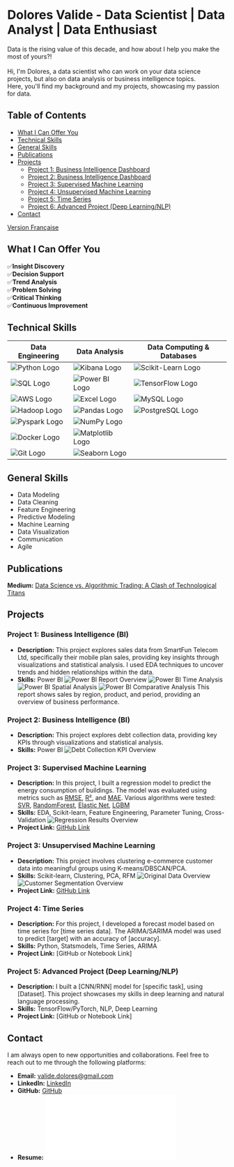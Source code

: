 # Dolores Valide - Data Scientist | Data Analyst | Data Enthusiast

Data is the rising value of this decade, and how about I help you make the most of yours?! \
\
Hi, I'm Dolores, a data scientist who can work on your data science projects, but also on data analysis or business intelligence topics.\
Here, you'll find my background and my projects, showcasing my passion for data.

## Table of Contents
- [What I Can Offer You](#what-i-can-offer-you)
- [Technical Skills](#technical-skills)
- [General Skills](#general-skills)
- [Publications](#publications)
- [Projects](#projects)
    - [Project 1: Business Intelligence Dashboard](#project-1--business-intelligence)
    - [Project 2: Business Intelligence Dashboard](#project-2--business-intelligence)
    - [Project 3: Supervised Machine Learning](#project-3--supervised-machine-learning)
    - [Project 4: Unsupervised Machine Learning](#project-4--unsupervised-machine-learning)
    - [Project 5: Time Series](#project-5--time-series)
    - [Project 6: Advanced Project (Deep Learning/NLP)](#project-6--advanced-project-deep-learningnlp)
- [Contact](#contact)

[Version Française](./README.md)

## What I Can Offer You

✅**Insight Discovery**  
✅**Decision Support**  
✅**Trend Analysis**  
✅**Problem Solving**  
✅**Critical Thinking**  
✅**Continuous Improvement**

## Technical Skills

| **Data Engineering**  | **Data Analysis**  | **Data Computing & Databases**  |
|-----------------------|--------------------|---------------------------------|
| ![Python Logo](https://img.shields.io/badge/-Python-3776AB?logo=python&logoColor=white) | ![Kibana Logo](https://img.shields.io/badge/-Kibana-005571?logo=kibana&logoColor=white) | ![Scikit-Learn Logo](https://img.shields.io/badge/-Scikit--Learn-F7931E?logo=scikit-learn&logoColor=white) |
| ![SQL Logo](https://img.shields.io/badge/-SQL-4479A1?logo=MySQL&logoColor=white) | ![Power BI Logo](https://img.shields.io/badge/-Power%20BI-F2C811?logo=power-bi&logoColor=black) |![TensorFlow Logo](https://img.shields.io/badge/-TensorFlow-FF6F00?logo=tensorflow&logoColor=white) |
| ![AWS Logo](https://img.shields.io/badge/-AWS-232F3E?logo=amazon-aws&logoColor=white) |![Excel Logo](https://img.shields.io/badge/-Excel-217346?logo=microsoft-excel&logoColor=white) | ![MySQL Logo](https://img.shields.io/badge/-MySQL-4479A1?logo=mysql&logoColor=white) |
| ![Hadoop Logo](https://img.shields.io/badge/-Hadoop-66CCFF?logo=apache-hadoop&logoColor=black) | ![Pandas Logo](https://img.shields.io/badge/-Pandas-150458?logo=pandas&logoColor=white) | ![PostgreSQL Logo](https://img.shields.io/badge/-PostgreSQL-336791?logo=postgresql&logoColor=white) |
| ![Pyspark Logo](https://img.shields.io/badge/-PySpark-E25A1C?logo=apache-spark&logoColor=white) | ![NumPy Logo](https://img.shields.io/badge/-NumPy-013243?logo=numpy&logoColor=white) | |
| ![Docker Logo](https://img.shields.io/badge/-Docker-2496ED?logo=docker&logoColor=white) | ![Matplotlib Logo](https://img.shields.io/badge/-Matplotlib-11557C?logo=Matplotlib&logoColor=white) | |
| ![Git Logo](https://img.shields.io/badge/-Git-F05032?logo=git&logoColor=white) | ![Seaborn Logo](https://img.shields.io/badge/-Seaborn-3776AB?logo=Seaborn&logoColor=white) | |

## General Skills
- Data Modeling
- Data Cleaning
- Feature Engineering
- Predictive Modeling
- Machine Learning
- Data Visualization
- Communication
- Agile

## Publications
**Medium:** [Data Science vs. Algorithmic Trading: A Clash of Technological Titans](https://medium.com/@valide.dolores/data-science-vs-trading-algorithmique-un-duel-de-titans-technologiques-0d6acab938b6)
   
## Projects

### Project 1: Business Intelligence (BI)
- **Description:** This project explores sales data from SmartFun Telecom Ltd, specifically their mobile plan sales, providing key insights through visualizations and statistical analysis. I used EDA techniques to uncover trends and hidden relationships within the data.
- **Skills:** Power BI
![Power BI Report Overview](assets/img/rapport_smart_fun.png)
![Power BI Time Analysis](assets/img/analyse_temporelle.png)
![Power BI Spatial Analysis](assets/img/analyse_spatiale.png)
![Power BI Comparative Analysis](assets/img/Analyse_comparative.png)
This report shows sales by region, product, and period, providing an overview of business performance.

### Project 2: Business Intelligence (BI)
- **Description:** This project explores debt collection data, providing key KPIs through visualizations and statistical analysis.
- **Skills:** Power BI
![Debt Collection KPI Overview](assets/img/KPI_recouvrement.png)

### Project 3: Supervised Machine Learning
- **Description:** In this project, I built a regression model to predict the energy consumption of buildings. The model was evaluated using metrics such as [RMSE](#RMSE), [R²](#R2), and [MAE](#MAE). Various algorithms were tested: [SVR](#SVR), [RandomForest](#RandomForest), [Elastic Net](#ElasticNet), [LGBM](#LGBM)
- **Skills:** EDA, Scikit-learn, Feature Engineering, Parameter Tuning, Cross-Validation
![Regression Results Overview](assets/img/projet_3.png)
- **Project Link:** [GitHub Link](https://github.com/DValide/OC-DS-P4-Anticipez-les-besoins-en-consommation-de-batiments/tree/f1629b960ff2629a1dfc09eb2946cf1e948696bb)

### Project 3: Unsupervised Machine Learning
- **Description:** This project involves clustering e-commerce customer data into meaningful groups using K-means/DBSCAN/PCA.
- **Skills:** Scikit-learn, Clustering, PCA, RFM
![Original Data Overview](assets/img/jeux_de_données_ori.png)
![Customer Segmentation Overview](assets/img/segmentation_clients.png)
- **Project Link:** [GitHub Link](https://github.com/DValide/OC-DS-P5-Segmentez-des-clients-d-un-site-e-commerce/tree/main)

### Project 4: Time Series
- **Description:** For this project, I developed a forecast model based on time series for [time series data]. The ARIMA/SARIMA model was used to predict [target] with an accuracy of [accuracy].
- **Skills:** Python, Statsmodels, Time Series, ARIMA
- **Project Link:** [GitHub or Notebook Link]

### Project 5: Advanced Project (Deep Learning/NLP)
- **Description:** I built a [CNN/RNN] model for [specific task], using [Dataset]. This project showcases my skills in deep learning and natural language processing.
- **Skills:** TensorFlow/PyTorch, NLP, Deep Learning
- **Project Link:** [GitHub or Notebook Link]

## Contact

I am always open to new opportunities and collaborations. Feel free to reach out to me through the following platforms:

- **Email:** [valide.dolores@gmail.com](mailto:valide.dolores@gmail.com)
- **LinkedIn:** [LinkedIn](www.linkedin.com/in/d_valide)
- **GitHub:** [GitHub](https://github.com/Dvalide)
- **Resume:** ![Resume Overview](assets/documents/Cv_data_science_gen.pdf)

